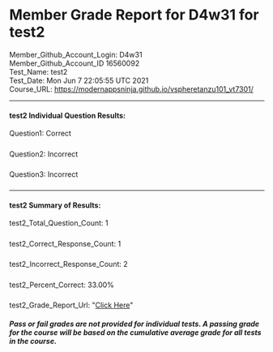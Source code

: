 # Member Grade Report for D4w31 for test2  
   
Member_Github_Account_Login: D4w31  
Member_Github_Account_ID 16560092  
Test_Name: test2  
Test_Date: Mon Jun  7 22:05:55 UTC 2021  
Course_URL: https://modernappsninja.github.io/vspheretanzu101_vt7301/  
   
---  
#### test2 Individual Question Results:  
Question1: Correct  
#####  
Question2: Incorrect  
#####  
Question3: Incorrect  
#####  
---  
#### test2 Summary of Results:  
test2_Total_Question_Count: 1  
#####  
test2_Correct_Response_Count: 1  
#####  
test2_Incorrect_Response_Count: 2  
#####  
test2_Percent_Correct: 33.00%  
#####  
test2_Grade_Report_Url: "[Click Here](https://github.com/modernappsninjas/D4w31/blob/main/static/userdata/courses/vspheretanzu101_vt7301/grade_report.pr817.test2.md)"
##### Pass or fail grades are not provided for individual tests. A passing grade for the course will be based on the cumulative average grade for all tests in the course.  
